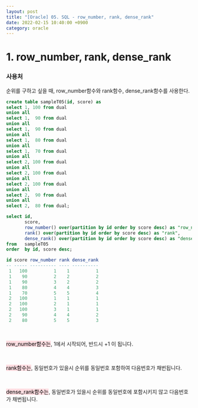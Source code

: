 ```yaml
---
layout: post
title: "[Oracle] 05. SQL - row_number, rank, dense_rank"
date: 2022-02-15 10:40:00 +0900
category: oracle
---
```


# 1. row_number, rank, dense_rank


### 사용처
순위를 구하고 싶을 때, row_number함수와 rank함수, dense_rank함수를 사용한다.


```sql
create table sampleT05(id, score) as
select 1, 100 from dual
union all
select 1,  90 from dual
union all
select 1,  90 from dual
union all
select 1,  80 from dual
union all
select 1,  70 from dual
union all
select 2, 100 from dual
union all
select 2, 100 from dual
union all
select 2, 100 from dual
union all
select 2,  90 from dual
union all
select 2,  80 from dual;
```

```sql
select id, 
       score,
       row_number() over(partition by id order by score desc) as "row_number"
       rank() over(partition by id order by score desc) as "rank",
       dense_rank() over(partition by id order by score desc) as "dense_rank"
from   sampleT05
order  by id, score desc;
```

```sql
id score row_number rank dense_rank
-- ----- ---------- ---- ----------
 1   100          1    1          1
 1    90          2    2          2
 1    90          3    2          2
 1    80          4    4          3
 1    70          5    5          4
 2   100          1    1          1
 2   100          2    1          1
 2   100          3    1          1
 2    90          4    4          2
 2    80          5    5          3
```

<br>

<mark style="background-color: #ffdce0">row_number함수는</mark>, 1에서 시작되어, 반드시 +1 이 됩니다.

<br>

<mark style="background-color: #ffdce0">rank함수는</mark>, 동일번호가 있을시 순위를 동일번호 포함하여 다음번호가 채번됩니다.

<br>

<mark style="background-color: #ffdce0">dense_rank함수는</mark>, 동일번호가 있을시 순위를 동일번호에 포함시키지 않고 다음번호가 채번됩니다.